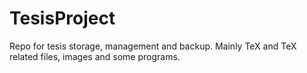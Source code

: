 # TesisProject
Repo for tesis storage, management and backup. Mainly TeX and TeX related files, images and some programs.
